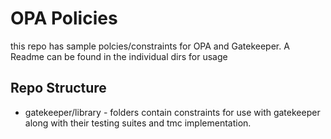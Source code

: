 # OPA Policies

this repo has sample polcies/constraints for OPA and Gatekeeper. A Readme can be found in the individual dirs for usage


## Repo Structure

* gatekeeper/library -  folders contain constraints for use with gatekeeper along with their testing suites and tmc implementation.


